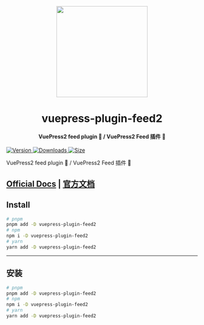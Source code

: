 <!-- markdownlint-disable -->
<p align="center">
  <img width="240" src="https://plugin-feed2.vuejs.press/logo.svg" style="text-align: center;">
</p>
<h1 align="center">vuepress-plugin-feed2</h1>
<h4 align="center">VuePress2 feed plugin 📡 / VuePress2 Feed 插件 📡</h4>

[![Version](https://img.shields.io/npm/v/vuepress-plugin-feed2/next.svg?style=flat-square&logo=npm) ![Downloads](https://img.shields.io/npm/dm/vuepress-plugin-feed2.svg?style=flat-square&logo=npm) ![Size](https://img.shields.io/bundlephobia/min/vuepress-plugin-feed2?style=flat-square&logo=npm)](https://www.npmjs.com/package/vuepress-plugin-feed2)

<!-- markdownlint-restore -->

VuePress2 feed plugin 📡 / VuePress2 Feed 插件 📡

## [Official Docs](https://plugin-feed2.vuejs.press/) | [官方文档](https://plugin-feed2.vuejs.press/zh/)

## Install

```bash
# pnpm
pnpm add -D vuepress-plugin-feed2
# npm
npm i -D vuepress-plugin-feed2
# yarn
yarn add -D vuepress-plugin-feed2
```

---

## 安装

```bash
# pnpm
pnpm add -D vuepress-plugin-feed2
# npm
npm i -D vuepress-plugin-feed2
# yarn
yarn add -D vuepress-plugin-feed2
```
